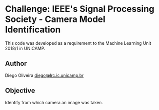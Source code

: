 # Challenge: IEEE's Signal Processing Society - Camera Model Identification

This code was developed as a requirement to the Machine Learning Unit 2018/1 in UNICAMP.

## Author

Diego Oliveira <diego@lrc.ic.unicamp.br>

## Objective

Identify from which camera an image was taken.